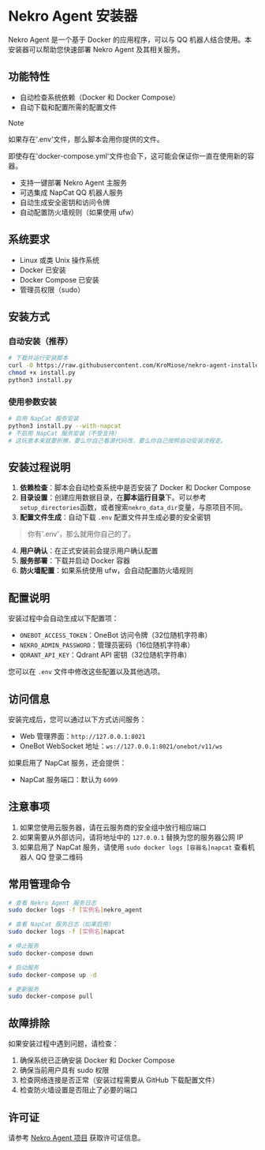 # Nekro Agent 安装器

Nekro Agent 是一个基于 Docker 的应用程序，可以与 QQ 机器人结合使用。本安装器可以帮助您快速部署 Nekro Agent 及其相关服务。

## 功能特性

- 自动检查系统依赖（Docker 和 Docker Compose）
- 自动下载和配置所需的配置文件
> [!NOTE]
> 
> 如果存在'.env'文件，那么脚本会用你提供的文件。
> 
> 即使存在'docker-compose.yml'文件也会下，这可能会保证你一直在使用新的容器。
- 支持一键部署 Nekro Agent 主服务
- 可选集成 NapCat QQ 机器人服务
- 自动生成安全密钥和访问令牌
- 自动配置防火墙规则（如果使用 ufw）

## 系统要求

- Linux 或类 Unix 操作系统
- Docker 已安装
- Docker Compose 已安装
- 管理员权限（sudo）

## 安装方式

### 自动安装（推荐）

```bash
# 下载并运行安装脚本
curl -O https://raw.githubusercontent.com/KroMiose/nekro-agent-installer/main/install.py
chmod +x install.py
python3 install.py
```

### 使用参数安装

```bash
# 启用 NapCat 服务安装
python3 install.py --with-napcat
# 不启用 NapCat 服务安装（不受支持）
# 这玩意本来就要折腾，要么你自己看源代码改，要么你自己按照自动安装流程走。
```

## 安装过程说明

1. **依赖检查**：脚本会自动检查系统中是否安装了 Docker 和 Docker Compose
2. **目录设置**：创建应用数据目录，在**脚本运行目录**下。可以参考`setup_directories`函数，或者搜索`nekro_data_dir`变量，与原项目不同。
3. **配置文件生成**：自动下载 `.env` 配置文件并生成必要的安全密钥
> 你有'.env'，那么就用你自己的了。
4. **用户确认**：在正式安装前会提示用户确认配置
5. **服务部署**：下载并启动 Docker 容器
6. **防火墙配置**：如果系统使用 ufw，会自动配置防火墙规则

## 配置说明

安装过程中会自动生成以下配置项：

- `ONEBOT_ACCESS_TOKEN`：OneBot 访问令牌（32位随机字符串）
- `NEKRO_ADMIN_PASSWORD`：管理员密码（16位随机字符串）
- `QDRANT_API_KEY`：Qdrant API 密钥（32位随机字符串）

您可以在 `.env` 文件中修改这些配置以及其他选项。

## 访问信息

安装完成后，您可以通过以下方式访问服务：

- Web 管理界面：`http://127.0.0.1:8021`
- OneBot WebSocket 地址：`ws://127.0.0.1:8021/onebot/v11/ws`

如果启用了 NapCat 服务，还会提供：
- NapCat 服务端口：默认为 `6099`

## 注意事项

1. 如果您使用云服务器，请在云服务商的安全组中放行相应端口
2. 如果需要从外部访问，请将地址中的 `127.0.0.1` 替换为您的服务器公网 IP
3. 如果启用了 NapCat 服务，请使用 `sudo docker logs [容器名]napcat` 查看机器人 QQ 登录二维码

## 常用管理命令

```bash
# 查看 Nekro Agent 服务日志
sudo docker logs -f [实例名]nekro_agent

# 查看 NapCat 服务日志（如果启用）
sudo docker logs -f [实例名]napcat

# 停止服务
sudo docker-compose down

# 启动服务
sudo docker-compose up -d

# 更新服务
sudo docker-compose pull
```

## 故障排除

如果安装过程中遇到问题，请检查：

1. 确保系统已正确安装 Docker 和 Docker Compose
2. 确保当前用户具有 sudo 权限
3. 检查网络连接是否正常（安装过程需要从 GitHub 下载配置文件）
4. 检查防火墙设置是否阻止了必要的端口

## 许可证

请参考 [Nekro Agent 项目](https://github.com/KroMiose/nekro-agent) 获取许可证信息。